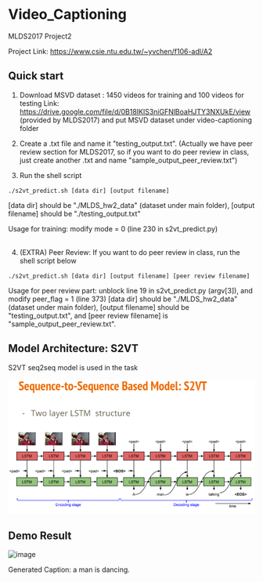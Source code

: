 # Video_Captioning
MLDS2017 Project2

Project Link: https://www.csie.ntu.edu.tw/~yvchen/f106-adl/A2
## Quick start
1. Download MSVD dataset : 1450 videos for training and 100 videos for testing 
Link: https://drive.google.com/file/d/0B18IKlS3niGFNlBoaHJTY3NXUkE/view (provided by MLDS2017) and put MSVD dataset under video-captioning folder

2. Create a .txt file and name it "testing_output.txt". (Actually we have peer review section for MLDS2017, so if you want to do peer review in class, just create another .txt and name "sample_output_peer_review.txt")

3. Run the shell script
```
./s2vt_predict.sh [data dir] [output filename]
```
    
[data dir] should be "./MLDS_hw2_data" (dataset under main folder), [output filename] should be "./testing_output.txt"

Usage for training: modify mode = 0 (line 230 in s2vt_predict.py)<br><br>


4. (EXTRA) Peer Review: If you want to do peer review in class, run the shell script below
```
./s2vt_predict.sh [data dir] [output filename] [peer review filename]
```
Usage for peer review part: unblock line 19 in s2vt_predict.py (argv[3]), and modify peer_flag = 1 (line 373) 
[data dir] should be "./MLDS_hw2_data" (dataset under main folder), [output filename] should be "testing_output.txt", and [peer review filename] is "sample_output_peer_review.txt".
## Model Architecture: S2VT
S2VT seq2seq model is used in the task<br><br>
![image](https://github.com/danielchyeh/Video_Captioning/blob/master/assets/S2VT.png)
## Demo Result
![image](https://github.com/danielchyeh/Video_Captioning/blob/master/assets/dancing.gif)

Generated Caption: a man is dancing.
